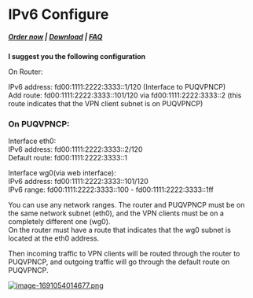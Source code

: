 # IPv6 Configure

##### [Order now](https://puqcloud.com/index.php?rp=/store/puqvpn) | [Download](https://download.puqcloud.com/cp/puqvpncp/) | [FAQ](https://faq.puqcloud.com)

**I suggest you the following configuration**

On Router:

IPv6 address: fd00:1111:2222:3333::1/120 (Interface to PUQVPNCP)  
Add route: fd00:1111:2222:3333::101/120 via fd00:1111:2222:3333::2 (this route indicates that the VPN client subnet is on PUQVPNCP)

### On PUQVPNCP:

Interface eth0:  
IPv6 address: fd00:1111:2222:3333::2/120  
Default route: fd00:1111:2222:3333::1

Interface wg0(via web interface):  
IPv6 address: fd00:1111:2222:3333::101/120  
IPv6 range: fd00:1111:2222:3333::100 - fd00:1111:2222:3333::1ff

You can use any network ranges. The router and PUQVPNCP must be on the same network subnet (eth0), and the VPN clients must be on a completely different one (wg0).  
On the router must have a route that indicates that the wg0 subnet is located at the eth0 address.

Then incoming traffic to VPN clients will be routed through the router to PUQVPNCP, and outgoing traffic will go through the default route on PUQVPNCP.

[![image-1691054014677.png](https://doc.puq.info/uploads/images/gallery/2023-08/scaled-1680-/image-1691054014677.png)](https://doc.puq.info/uploads/images/gallery/2023-08/image-1691054014677.png)

